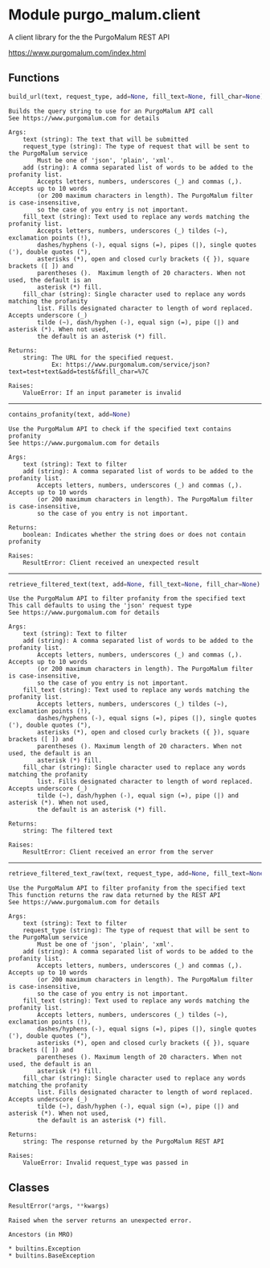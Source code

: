 Module purgo_malum.client
=========================
A client library for the the PurgoMalum REST API

https://www.purgomalum.com/index.html

Functions
---------

```python
build_url(text, request_type, add=None, fill_text=None, fill_char=None)
```
    Builds the query string to use for an PurgoMalum API call
    See https://www.purgomalum.com for details
    
    Args:
        text (string): The text that will be submitted
        request_type (string): The type of request that will be sent to the PurgoMalum service
            Must be one of 'json', 'plain', 'xml'.
        add (string): A comma separated list of words to be added to the profanity list.
            Accepts letters, numbers, underscores (_) and commas (,). Accepts up to 10 words
            (or 200 maximum characters in length). The PurgoMalum filter is case-insensitive,
            so the case of you entry is not important.
        fill_text (string): Text used to replace any words matching the profanity list.
            Accepts letters, numbers, underscores (_) tildes (~), exclamation points (!),
            dashes/hyphens (-), equal signs (=), pipes (|), single quotes ('), double quotes ("),
            asterisks (*), open and closed curly brackets ({ }), square brackets ([ ]) and
            parentheses ().  Maximum length of 20 characters. When not used, the default is an
            asterisk (*) fill.
        fill_char (string): Single character used to replace any words matching the profanity
            list. Fills designated character to length of word replaced. Accepts underscore (_)
            tilde (~), dash/hyphen (-), equal sign (=), pipe (|) and asterisk (*). When not used,
            the default is an asterisk (*) fill.
    
    Returns:
        string: The URL for the specified request.
                Ex: https://www.purgomalum.com/service/json?text=test+text&add=test&f&fill_char=%7C
    
    Raises:
        ValueError: If an input parameter is invalid

---
```python
contains_profanity(text, add=None)
```
    Use the PurgoMalum API to check if the specified text contains profanity   
    See https://www.purgomalum.com for details
    
    Args:
        text (string): Text to filter
        add (string): A comma separated list of words to be added to the profanity list.
            Accepts letters, numbers, underscores (_) and commas (,). Accepts up to 10 words
            (or 200 maximum characters in length). The PurgoMalum filter is case-insensitive,
            so the case of you entry is not important.
    
    Returns:
        boolean: Indicates whether the string does or does not contain profanity
    
    Raises:
        ResultError: Client received an unexpected result
        
---
```python
retrieve_filtered_text(text, add=None, fill_text=None, fill_char=None)
```
    Use the PurgoMalum API to filter profanity from the specified text
    This call defaults to using the 'json' request type
    See https://www.purgomalum.com for details
    
    Args:
        text (string): Text to filter
        add (string): A comma separated list of words to be added to the profanity list.
            Accepts letters, numbers, underscores (_) and commas (,). Accepts up to 10 words
            (or 200 maximum characters in length). The PurgoMalum filter is case-insensitive,
            so the case of you entry is not important.
        fill_text (string): Text used to replace any words matching the profanity list.
            Accepts letters, numbers, underscores (_) tildes (~), exclamation points (!),
            dashes/hyphens (-), equal signs (=), pipes (|), single quotes ('), double quotes ("),
            asterisks (*), open and closed curly brackets ({ }), square brackets ([ ]) and
            parentheses (). Maximum length of 20 characters. When not used, the default is an
            asterisk (*) fill.
        fill_char (string): Single character used to replace any words matching the profanity
            list. Fills designated character to length of word replaced. Accepts underscore (_)
            tilde (~), dash/hyphen (-), equal sign (=), pipe (|) and asterisk (*). When not used,
            the default is an asterisk (*) fill.
    
    Returns:
        string: The filtered text
    
    Raises:
        ResultError: Client received an error from the server

---    
```python
retrieve_filtered_text_raw(text, request_type, add=None, fill_text=None, fill_char=None)
```    
    Use the PurgoMalum API to filter profanity from the specified text
    This function returns the raw data returned by the REST API
    See https://www.purgomalum.com for details
    
    Args:
        text (string): Text to filter
        request_type (string): The type of request that will be sent to the PurgoMalum service
            Must be one of 'json', 'plain', 'xml'.
        add (string): A comma separated list of words to be added to the profanity list.
            Accepts letters, numbers, underscores (_) and commas (,). Accepts up to 10 words
            (or 200 maximum characters in length). The PurgoMalum filter is case-insensitive,
            so the case of you entry is not important.
        fill_text (string): Text used to replace any words matching the profanity list.
            Accepts letters, numbers, underscores (_) tildes (~), exclamation points (!),
            dashes/hyphens (-), equal signs (=), pipes (|), single quotes ('), double quotes ("),
            asterisks (*), open and closed curly brackets ({ }), square brackets ([ ]) and
            parentheses (). Maximum length of 20 characters. When not used, the default is an
            asterisk (*) fill.
        fill_char (string): Single character used to replace any words matching the profanity
            list. Fills designated character to length of word replaced. Accepts underscore (_)
            tilde (~), dash/hyphen (-), equal sign (=), pipe (|) and asterisk (*). When not used,
            the default is an asterisk (*) fill.
    
    Returns:
        string: The response returned by the PurgoMalum REST API
    
    Raises:
        ValueError: Invalid request_type was passed in

Classes
-------
```python
ResultError(*args, **kwargs)
```    
    Raised when the server returns an unexpected error.

    Ancestors (in MRO)

    * builtins.Exception
    * builtins.BaseException